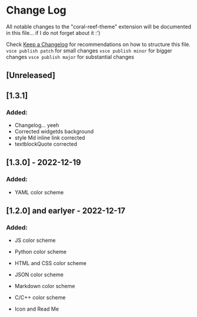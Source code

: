 # Change Log

All notable changes to the "coral-reef-theme" extension will be documented in 
this file... if I do not forget about it :')

Check [Keep a Changelog](http://keepachangelog.com/) for recommendations on how 
to structure this file.
`vsce publish patch` for small changes
`vsce publish minor` for bigger changes
`vsce publish major` for substantial changes 

## [Unreleased]

## [1.3.1]
### Added:
- Changelog... yeeh
- Corrected widgetds background
- style Md inline link corrected
- textblockQuote corrected

## [1.3.0] - 2022-12-19
### Added:
- YAML color scheme

## [1.2.0] and earlyer - 2022-12-17
### Added:
- JS color scheme
- Python color scheme
- HTML and CSS color scheme
- JSON color scheme
- Markdown color scheme
- C/C++ color scheme

- Icon and Read Me